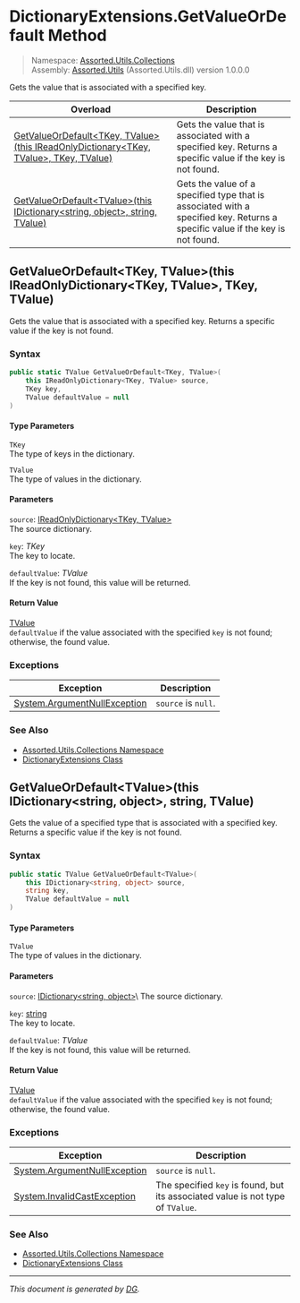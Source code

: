﻿# DictionaryExtensions.GetValueOrDefault Method

> Namespace: [Assorted.Utils.Collections](index.md#assortedutilscollections-namespace)\
> Assembly: [Assorted.Utils](index.md) (Assorted.Utils.dll) version 1.0.0.0

Gets the value that is associated with a specified key.

Overload | Description
--- | ---
[GetValueOrDefault\<TKey, TValue>(this IReadOnlyDictionary\<TKey, TValue>, TKey, TValue)](Assorted.Utils.Collections.DictionaryExtensions.GetValueOrDefault.md#getvalueordefaulttkey-tvaluethis-ireadonlydictionarytkey-tvalue-tkey-tvalue) | Gets the value that is associated with a specified key. Returns a specific value if the key is not found.
[GetValueOrDefault\<TValue>(this IDictionary\<string, object>, string, TValue)](Assorted.Utils.Collections.DictionaryExtensions.GetValueOrDefault.md#getvalueordefaulttvaluethis-idictionarystring-object-string-tvalue) | Gets the value of a specified type that is associated with a specified key. Returns a specific value if the key is not found.

## GetValueOrDefault\<TKey, TValue>(this IReadOnlyDictionary\<TKey, TValue>, TKey, TValue)

Gets the value that is associated with a specified key. Returns a specific value if the key is not found.

### Syntax

```csharp
public static TValue GetValueOrDefault<TKey, TValue>(
    this IReadOnlyDictionary<TKey, TValue> source, 
    TKey key, 
    TValue defaultValue = null
)
```

#### Type Parameters

`TKey`\
The type of keys in the dictionary.

`TValue`\
The type of values in the dictionary.

#### Parameters

`source`: [IReadOnlyDictionary\<TKey, TValue>](https://docs.microsoft.com/en-us/dotnet/api/system.collections.generic.ireadonlydictionary-2)\
The source dictionary.

`key`: _TKey_\
The key to locate.

`defaultValue`: _TValue_\
If the key is not found, this value will be returned.

#### Return Value

[TValue](https://docs.microsoft.com/en-us/dotnet/api/tvalue)\
`defaultValue` if the value associated with the specified `key` is not found; otherwise, the found value.

### Exceptions

Exception | Description
--- | ---
[System.ArgumentNullException](https://docs.microsoft.com/en-us/dotnet/api/system.argumentnullexception) | `source` is `null`.

### See Also

- [Assorted.Utils.Collections Namespace](index.md#assortedutilscollections-namespace)
- [DictionaryExtensions Class](Assorted.Utils.Collections.DictionaryExtensions.md)

## GetValueOrDefault\<TValue>(this IDictionary\<string, object>, string, TValue)

Gets the value of a specified type that is associated with a specified key. Returns a specific value if the key is not found.

### Syntax

```csharp
public static TValue GetValueOrDefault<TValue>(
    this IDictionary<string, object> source, 
    string key, 
    TValue defaultValue = null
)
```

#### Type Parameters

`TValue`\
The type of values in the dictionary.

#### Parameters

`source`: [IDictionary\<string, object>](https://docs.microsoft.com/en-us/dotnet/api/system.collections.generic.idictionary-2,)\
The source dictionary.

`key`: [string](https://docs.microsoft.com/en-us/dotnet/api/system.string)\
The key to locate.

`defaultValue`: _TValue_\
If the key is not found, this value will be returned.

#### Return Value

[TValue](https://docs.microsoft.com/en-us/dotnet/api/tvalue)\
`defaultValue` if the value associated with the specified `key` is not found; otherwise, the found value.

### Exceptions

Exception | Description
--- | ---
[System.ArgumentNullException](https://docs.microsoft.com/en-us/dotnet/api/system.argumentnullexception) | `source` is `null`.
[System.InvalidCastException](https://docs.microsoft.com/en-us/dotnet/api/system.invalidcastexception) | The specified `key` is found, but its associated value is not type of `TValue`.

### See Also

- [Assorted.Utils.Collections Namespace](index.md#assortedutilscollections-namespace)
- [DictionaryExtensions Class](Assorted.Utils.Collections.DictionaryExtensions.md)

---

_This document is generated by [DG](https://github.com/Khojasteh/dg)._

